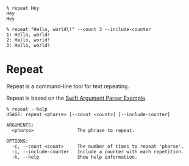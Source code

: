 ```
% repeat Hey
Hey
Hey
```

```
% repeat "Hello, world\!" --count 3 --include-counter
1: Hello, world!
2: Hello, world!
3: Hello, world!
```

# Repeat

Repeat is a command-line tool for text repeating.

Repeat is based on the [Swift Argument Parser Example](https://github.com/apple/swift-argument-parser/blob/doc-generation/Examples/repeat/Repeat.swift).

```
% repeat --help
USAGE: repeat <pharse> [--count <count>] [--include-counter]

ARGUMENTS:
  <pharse>                The phrase to repeat.

OPTIONS:
  -c, --count <count>     The number of times to repeat 'pharse'.
  -i, --include-counter   Include a counter with each repetition.
  -h, --help              Show help information.
```
